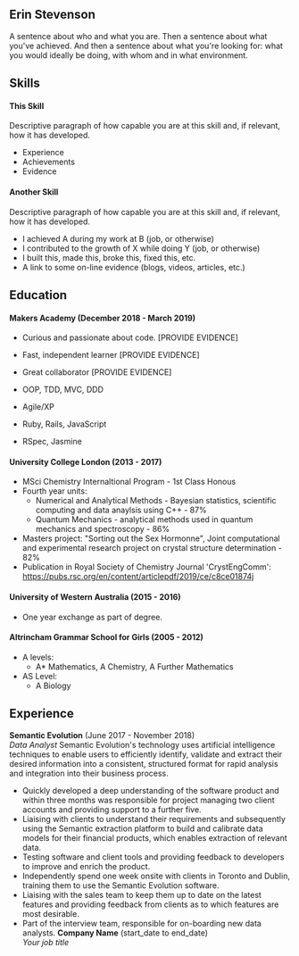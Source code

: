 ## Erin Stevenson

A sentence about who and what you are. Then a sentence about what you've achieved. And then a sentence about what you're looking for: what you would ideally be doing, with whom and in what environment.

## Skills

#### This Skill

Descriptive paragraph of how capable you are at this skill and, if relevant, how it has developed.

- Experience
- Achievements
- Evidence

#### Another Skill

Descriptive paragraph of how capable you are at this skill and, if relevant, how it has developed.

- I achieved A during my work at B (job, or otherwise)
- I contributed to the growth of X while doing Y (job, or otherwise)
- I built this, made this, broke this, fixed this, etc.
- A link to some on-line evidence (blogs, videos, articles, etc.)

## Education

#### Makers Academy (December 2018 - March 2019)

- Curious and passionate about code. [PROVIDE EVIDENCE]
- Fast, independent learner [PROVIDE EVIDENCE]
- Great collaborator [PROVIDE EVIDENCE]

- OOP, TDD, MVC, DDD
- Agile/XP
- Ruby, Rails, JavaScript
- RSpec, Jasmine

#### University College London (2013 - 2017)

- MSci Chemistry Internaltional Program - 1st Class Honous
- Fourth year units:
    - Numerical and Analytical Methods - Bayesian statistics,    scientific computing and data anaylsis using C++ - 87%
    - Quantum Mechanics - analytical methods used in quantum mechanics and spectroscopy - 86%
- Masters project: "Sorting out the Sex Hormonne", Joint computational and experimental research project on crystal structure determination - 82%
- Publication in Royal Society of Chemistry Journal 'CrystEngComm':
 https://pubs.rsc.org/en/content/articlepdf/2019/ce/c8ce01874j

#### University of Western Australia (2015 - 2016)

-  One year exchange as part of degree.

#### Altrincham Grammar School for Girls (2005 - 2012)

- A levels:
    - A* Mathematics, A Chemistry, A Further Mathematics
- AS Level:
    - A Biology
## Experience

**Semantic Evolution** (June 2017 - November 2018)    
*Data Analyst*
Semantic Evolution's technology uses artificial intelligence techniques to enable users to efficiently identify, validate and extract their desired information into a consistent, structured format for rapid analysis and integration into their business process.
  -  Quickly developed a deep understanding of the software product  and within three months was responsible for project managing two client accounts and providing support to a further five.
  - Liaising with clients to understand their requirements and subsequently using the Semantic extraction platform to build and calibrate data models for their financial products, which enables extraction of relevant data.  
  - Testing software and client tools and providing feedback to developers to improve and enrich the product.
  - Independently spend one week onsite with clients in Toronto and Dublin, training them to use the Semantic Evolution software.
  - Liaising with the sales team to keep them up to date on the latest features and providing feedback from clients as to which features are most desirable.
  - Part of the interview team, responsible for on-boarding new data analysts.
**Company Name** (start_date to end_date)   
*Your job title*  
